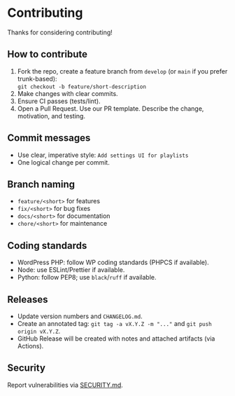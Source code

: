 # Contributing

Thanks for considering contributing!

## How to contribute
1. Fork the repo, create a feature branch from `develop` (or `main` if you prefer trunk-based):  
   `git checkout -b feature/short-description`
2. Make changes with clear commits.
3. Ensure CI passes (tests/lint).
4. Open a Pull Request. Use our PR template. Describe the change, motivation, and testing.

## Commit messages
- Use clear, imperative style: `Add settings UI for playlists`
- One logical change per commit.

## Branch naming
- `feature/<short>` for features
- `fix/<short>` for bug fixes
- `docs/<short>` for documentation
- `chore/<short>` for maintenance

## Coding standards
- WordPress PHP: follow WP coding standards (PHPCS if available).
- Node: use ESLint/Prettier if available.
- Python: follow PEP8; use `black`/`ruff` if available.

## Releases
- Update version numbers and `CHANGELOG.md`.
- Create an annotated tag: `git tag -a vX.Y.Z -m "..."` and `git push origin vX.Y.Z`.
- GitHub Release will be created with notes and attached artifacts (via Actions).

## Security
Report vulnerabilities via [SECURITY.md](SECURITY.md).
